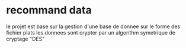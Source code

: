 # recommand data
le projet est base sur la gestion d'une base de donnee sur le forme des fichier plats les donnees sont crypter par un algorithm symetrique de cryptage "DES" 
